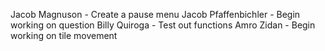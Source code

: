 Jacob Magnuson - Create a pause menu
Jacob Pfaffenbichler - Begin working on question
Billy Quiroga - Test out functions
Amro Zidan - Begin working on tile movement